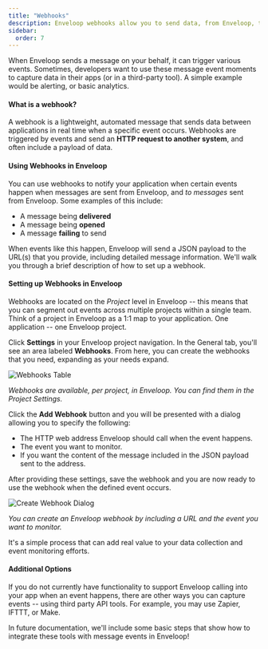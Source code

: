 ```yaml
---
title: "Webhooks"
description: Enveloop webhooks allow you to send data, from Enveloop, to your app when a messaging event occurs.
sidebar:
  order: 7
---
```


When Enveloop sends a message on your behalf, it can trigger various events. Sometimes, developers want to use these message event moments to capture data in their apps (or in a third-party tool). A simple example would be alerting, or basic analytics.&#x20;

#### What is a webhook?

A webhook is a lightweight, automated message that sends data between applications in real time when a specific event occurs. Webhooks are triggered by events and send an **HTTP request to another system**, and often include a payload of data.

#### Using Webhooks in Enveloop

You can use webhooks to notify your application when certain events happen when messages are sent from Enveloop, and _to_ _messages_ sent from Enveloop. Some examples of this include:

* A message being **delivered**
* A message being **opened**
* A message **failing** to send

When events like this happen, Enveloop will send a JSON payload to the URL(s) that you provide, including detailed message information. We'll walk you through a brief description of how to set up a webhook.

#### Setting up Webhooks in Enveloop

Webhooks are located on the _Project_ level in Enveloop -- this means that you can segment out events across multiple projects within a single team. Think of a project in Enveloop as a 1:1 map to your application. One application -- one Enveloop project.

Click **Settings** in your Enveloop project navigation. In the General tab, you'll see an area labeled **Webhooks**. From here, you can create the webhooks that you need, expanding as your needs expand.

![Webhooks Table](/images/Pasted%20image%2020241001150852.png)

*Webhooks are available, per project, in Enveloop. You can find them in the Project Settings.*

Click the **Add Webhook** button and you will be presented with a dialog allowing you to specify the following:

* The HTTP web address Enveloop should call when the event happens.
* The event you want to monitor.
* If you want the content of the message included in the JSON payload sent to the address.

After providing these settings, save the webhook and you are now ready to use the webhook when the defined event occurs.

![Create Webhook Dialog](/images/Screenshot%202024-10-01%20at%203.08.50%20PM.png)

*You can create an Enveloop webhook by including a URL and the event you want to monitor.*

It's a simple process that can add real value to your data collection and event monitoring efforts.&#x20;

#### Additional Options

If you do not currently have functionality to support Enveloop calling into your app when an event happens, there are other ways you can capture events -- using third party API tools. For example, you may use Zapier, IFTTT, or Make.

In future documentation, we'll include some basic steps that show how to integrate these tools with message events in Enveloop!
